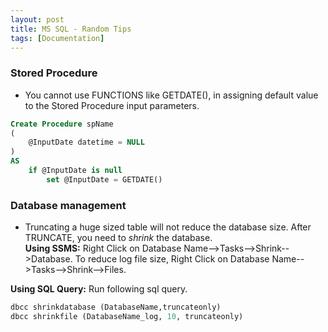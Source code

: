 ```yaml
---
layout: post
title: MS SQL - Random Tips
tags: [Documentation]
---
```


### Stored Procedure
- You cannot use FUNCTIONS like GETDATE(), in assigning default value to the Stored Procedure input parameters. 

```sql
Create Procedure spName
(
	@InputDate datetime = NULL
)
AS
    if @InputDate is null
        set @InputDate = GETDATE()
```


### Database management

- Truncating a huge sized table will not reduce the database size. After TRUNCATE, you need to *shrink* the database.  
**Using SSMS:** Right Click on Database Name-->Tasks-->Shrink-->Database. 
To reduce log file size, Right Click on Database Name-->Tasks-->Shrink-->Files. 

**Using SQL Query:** Run following sql query.
```sql
dbcc shrinkdatabase (DatabaseName,truncateonly)
dbcc shrinkfile (DatabaseName_log, 10, truncateonly)
```